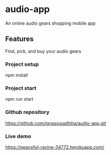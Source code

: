 # audio-app

An online audio gears shopping mobile app

## Features

Find, pick, and buy your audio gears

### Project setup

npm install

### Project start

npm run start

### Github repository

https://github.com/ignasiusadhitia/audio-app.git

### Live demo

https://peaceful-ravine-34772.herokuapp.com/
